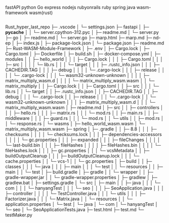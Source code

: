 fastAPI python
Go
express nodejs
rubyonrails ruby
spring java
wasm-framework wasm(rust)
```

```
Rust_hyper_last_repo
├─ .vscode
│  └─ settings.json
├─ fastapi
│  ├─ __pycache__
│  │  └─ server.cpython-312.pyc
│  ├─ readme.md
│  └─ server.py
├─ go
│  ├─ readme.md
│  └─ server.go
├─ marp.html
├─ marp.md
├─ nd-ep
│  ├─ index.js
│  ├─ package-lock.json
│  └─ package.json
├─ readme.md
├─ Rust-WASM-Module-Framework
│  ├─ .env
│  ├─ Cargo.lock
│  ├─ Cargo.toml
│  ├─ Dockerfile
│  ├─ build.sh
│  ├─ docker-compose.yml
│  ├─ modules
│  │  ├─ hello_world
│  │  │  ├─ Cargo.lock
│  │  │  ├─ Cargo.toml
│  │  │  ├─ src
│  │  │  │  └─ lib.rs
│  │  │  └─ target
│  │  │     ├─ .rustc_info.json
│  │  │     ├─ CACHEDIR.TAG
│  │  │     ├─ debug
│  │  │     │  └─ .cargo-lock
│  │  │     ├─ release
│  │  │     │  └─ .cargo-lock
│  │  │     └─ wasm32-unknown-unknown
│  │  │        │  ├─ matrix_multiply_wasm.d
│  │  │        │  └─ matrix_multiply_wasm.wasm
│  │  └─ matrix_multiply
│  │     ├─ Cargo.lock
│  │     ├─ Cargo.toml
│  │     ├─ src
│  │     │  └─ lib.rs
│  │     └─ target
│  │        ├─ .rustc_info.json
│  │        ├─ CACHEDIR.TAG
│  │        ├─ debug
│  │        │  └─ .cargo-lock
│  │        ├─ release
│  │        │  └─ .cargo-lock
│  │        └─ wasm32-unknown-unknown
│  │           │  ├─ matrix_multiply_wasm.d
│  │           │  └─ matrix_multiply_wasm.wasm
│  ├─ readme.md
│  ├─ src
│  │  ├─ controllers
│  │  │  ├─ hello.rs
│  │  │  ├─ matrix.rs
│  │  │  └─ mod.rs
│  │  ├─ main.rs
│  │  ├─ middleware
│  │  │  ├─ guard.rs
│  │  │  └─ mod.rs
│  │  └─ utils
│  │     ├─ mod.rs
│  │     └─ response.rs
│  └─ wasms
│     ├─ hello_world_wasm.wasm
│     └─ matrix_multiply_wasm.wasm
├─ spring
│  ├─ .gradle
│  │  ├─ 8.8
│  │  │  ├─ checksums
│  │  │  │  └─ checksums.lock
│  │  │  ├─ dependencies-accessors
│  │  │  │  └─ gc.properties
│  │  │  ├─ expanded
│  │  │  ├─ fileChanges
│  │  │  │  └─ last-build.bin
│  │  │  ├─ fileHashes
│  │  │  │  ├─ fileHashes.bin
│  │  │  │  └─ fileHashes.lock
│  │  │  ├─ gc.properties
│  │  │  └─ vcsMetadata
│  │  ├─ buildOutputCleanup
│  │  │  ├─ buildOutputCleanup.lock
│  │  │  └─ cache.properties
│  │  └─ vcs-1
│  │     └─ gc.properties
│  ├─ build
│  │  ├─ classes
│  │  │  └─ java
│  │  │     ├─ main
│  │  │     └─ test
│  │  └─ resources
│  │     ├─ main
│  │     └─ test
│  ├─ build.gradle
│  ├─ gradle
│  │  └─ wrapper
│  │     ├─ gradle-wrapper.jar
│  │     └─ gradle-wrapper.properties
│  ├─ gradlew
│  ├─ gradlew.bat
│  ├─ settings.gradle
│  └─ src
│     ├─ main
│     │  ├─ java
│     │  │  └─ com
│     │  │     └─ hanyangTest
│     │  │        └─ seo
│     │  │           ├─ SeoApplication.java
│     │  │           ├─ controller
│     │  │           │  └─ TestController.java
│     │  │           └─ utils
│     │  │              ├─ Factorizer.java
│     │  │              └─ Matrix.java
│     │  └─ resources
│     │     └─ application.properties
│     └─ test
│        └─ java
│           └─ com
│              └─ hanyangTest
│                 └─ seo
│                    └─ SeoApplicationTests.java
├─ test.html
├─ test.md
└─ testMaker.py

```